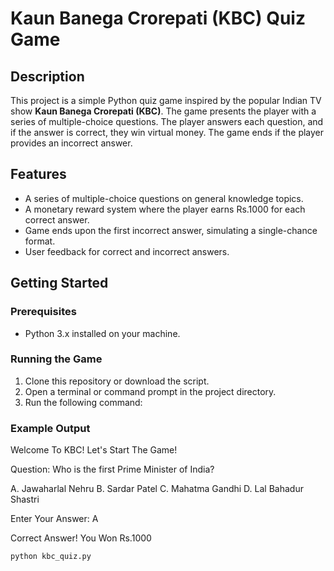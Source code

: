 # Kaun Banega Crorepati (KBC) Quiz Game

## Description
This project is a simple Python quiz game inspired by the popular Indian TV show **Kaun Banega Crorepati (KBC)**. The game presents the player with a series of multiple-choice questions. The player answers each question, and if the answer is correct, they win virtual money. The game ends if the player provides an incorrect answer.

## Features
- A series of multiple-choice questions on general knowledge topics.
- A monetary reward system where the player earns Rs.1000 for each correct answer.
- Game ends upon the first incorrect answer, simulating a single-chance format.
- User feedback for correct and incorrect answers.

## Getting Started

### Prerequisites
- Python 3.x installed on your machine.

### Running the Game
1. Clone this repository or download the script.
2. Open a terminal or command prompt in the project directory.
3. Run the following command:

### Example Output 
Welcome To KBC!
Let's Start The Game!

Question: Who is the first Prime Minister of India?

A. Jawaharlal Nehru 
B. Sardar Patel 
C. Mahatma Gandhi 
D. Lal Bahadur Shastri 

Enter Your Answer: A

Correct Answer!
You Won Rs.1000

   ```bash
   python kbc_quiz.py
   
